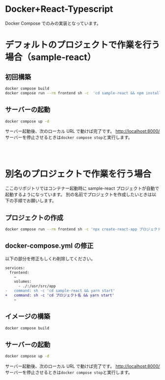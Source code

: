 # Docker+React-Typescript

Docker Compose でのみの実装となっています。

# デフォルトのプロジェクトで作業を行う場合（sample-react）

## 初回構築

```bash
docker compose build
docker compose run --rm frontend sh -c  'cd sample-react && npm install'
```

## サーバーの起動

```bash
docker compose up -d
```

サーバー起動後、次のローカル URL で動けば完了です。 [http://localhost:8000/](http://localhost:8000/)<br>
サーバーを停止させるときは`docker compose stop`と実行します。

<br><br>

# 別名のプロジェクトで作業を行う場合

ここのリポジトリではコンテナー起動時に sample-react プロジェクトが自動で起動するようになっています。
別の名前でプロジェクトを作成したいときは以下の手順でお願いします。

## プロジェクトの作成

```bash
docker compose run --rm frontend sh -c 'npx create-react-app プロジェクト名 --template typescript'
```

## docker-compose.yml の修正

以下の部分を修正もしくわ削除してください。

```diff
services:
  frontend:
    ~
    volumes:
      - ./:/usr/src/app
-   command: sh -c 'cd sample-react && yarn start'
+   command: sh -c 'cd プロジェクト名 && yarn start'
    ~
```

## イメージの構築

```bash
docker compose build
```

## サーバーの起動

```bash
docker compose up -d
```

サーバー起動後、次のローカル URL で動けば完了です。 [http://localhost:8000/](http://localhost:8000/)<br>
サーバーを停止させるときは`docker compose stop`と実行します。
